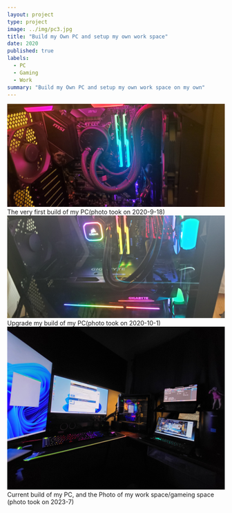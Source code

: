 ```yaml
---
layout: project
type: project
image: ../img/pc3.jpg
title: "Build my Own PC and setup my own work space"
date: 2020
published: true
labels:
  - PC
  - Gaming
  - Work
summary: "Build my Own PC and setup my own work space on my own"
---
```


<img class="img-fluid" src="../img/pc1.jpg">
The very first build of my PC(photo took on 2020-9-18)

<img class="img-fluid" src="../img/pc2.jpg">
Upgrade my build of my PC(photo took on 2020-10-1)

<img class="img-fluid" src="../img/pc3.jpg">
Current build of my PC, and the Photo of my work space/gameing space (photo took on 2023-7)
